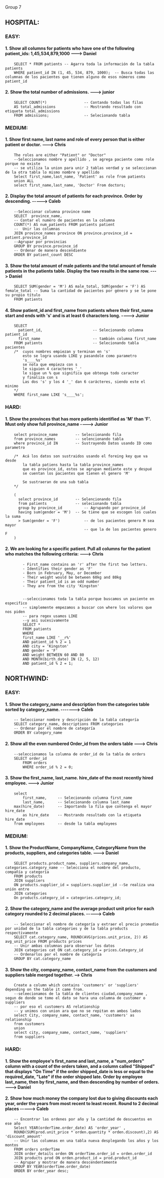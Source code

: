 Group 7

## HOSPITAL:

### EASY:
  
#### 1. Show all columns for patients who have one of the following patient_ids: 1,45,534,879,1000 ---> Daniel

        SELECT * FROM patients -- Agarra toda la información de la tabla patients
        WHERE patient_id IN (1, 45, 534, 879, 1000);  -- Busca todas las columnas de los pacientes que tienen alguno de esos números como patient_id


#### 2. Show the total number of admissions. ---> junior
    
        SELECT COUNT(*) 				-- Contando todas las filas
        AS total_admissions				-- Mostrando resultado con etiqueta total_admissions
        FROM admissions;  				-- Selecionando tabla

### MEDIUM:
    
#### 1. Show first name, last name and role of every person that is either patient or doctor. ---> Chris
        The roles are either "Patient" or "Doctor" 
        --Seleccionamos nombre y apellido , se agrega paciente como role porque no existe
        -- se utiliza la union para unir 2 tablas verdad y se seleccionan de la otra tabla lo mismo nombre y apellido			
        Select first_name,last_name, 'Patient' as role from patients
        union ALL 
        select first_name,last_name, 'Doctor' From doctors;
       
       
       
#### 2. Display the total amount of patients for each province. Order by descending. -----> Caleb
        --Seleccionar columna province name
        SELECT  province_name,
        -- Contar el numero de pacientes en la columna 
        COUNT(*) AS num_patients FROM patients patient
        --  Unir las columnas 
        JOIN province_names province ON province.province_id = patient.province_id
        --Agrupar por provincias 
        GROUP BY province.province_id
        -- Ordenar de manera descendiente
        ORDER BY patient_count DESC
      	
    
#### 3. Show the total amount of male patients and the total amount of female patients in the patients table. Display the two results in the same row. ---> Daniel
        SELECT SUM(gender = 'M') AS male_total, SUM(gender = 'F') AS female_total -- Suma la cantidad de pacientes por género y se le pone su propio título
        FROM patients
        
#### 4. Show patient_id and first_name from patients where their first_name start and ends with 's' and is at least 6 characters long. ----> Junior

        SELECT
          patient_id,						-- Selecionando columna patient_id
          first_name						-- también columna first_name
        FROM patients						-- Selecionando tabla pacientes
        /* 	cuyos nombres empiezan y terminan en 's'
        	esto se logra usando LIKE y pasandole como parametro
            's____%s'
        	se nota que empieza con s
        	le siguien 4 caracteres '_'
        	le sigue un % que significa que obtenga todo caracter
            y finaliza con s
        	Las dos 's' y los 4 '_' dan 6 carácteres, siendo este el minimo
        */
        WHERE first_name LIKE 's____%s';


###	HARD: 
  
#### 1. Show the provinces that has more patients identified as 'M' than 'F'. Must only show full province_name ----> Junior 

        select province_name		-- Seleccionando fila
        from province_names 		-- selencionando tabla
        where province_id IN 		-- Sustrayendo Datos usando ID como parametro

        /* 	Acá los datos son sustraidos usando el foreing key que va desde
        	la tabla patiens hasta la tabla province_names
            que es province_id, estos se agrupan mediante este y despué
            se cuentan los pacientes que tienen el genero 'M'

        	Se sustraeran de una sub tabla
        */

        (
          select province_id		-- Selencionando fila
          from patients				-- selecionando tabla
          group by province_id			-- Agrupando por province_id
          having sum(gender = 'M')	-- Se tiene que se escogen los cuales la suma
          > Sum(gender = 'F')			-- de los pacientes genero M sea mayor
          								-- que la de los pacientes genero F
        )

    
    
    
#### 2. We are looking for a specific patient. Pull all columns for the patient who matches the following criteria: ---> Chris

	        - First_name contains an 'r' after the first two letters.
	        - Identifies their gender as 'F'
	        - Born in February, May, or December
	        - Their weight would be between 60kg and 80kg
	        - Their patient_id is an odd number
	        - They are from the city 'Kingston'


	        --seleccionamos toda la tabla porque buscamos un paciente en especifico
	        -- simplemente empezamos a buscar con where los valores que nos piden
	        -- para regex usamos LIKE
	        --y asi sucesivamente
            SELECT *
            FROM patients
            WHERE
            first_name LIKE '__r%'
            AND patient_id % 2 = 1
            AND city = 'Kingston'
            AND gender = 'F'
            AND weight BETWEEN 60 AND 80
            AND MONTH(birth_date) IN (2, 5, 12)
            AND patient_id % 2 = 1;
  


## NORTHWIND:
### EASY:  
#### 1. Show the category_name and description from the categories table sorted by category_name. -------> Caleb
        -- Seleccionar nombre y descripción de la tabla categoría
        SELECT category_name, descriptions FROM categories
        -- Ordenar por el nombre de categoría
        ORDER BY category_name
    
    
#### 2. Show all the even numbered Order_id from the orders table ---> Chris
    
        --seleccionamos la columna de order_id de la tabla de orders
        SELECT order_id
        	FROM orders
        	WHERE order_id % 2 = 0;
    
    
#### 3. Show the first_name, last_name. hire_date of the most recently hired employee. ---> Junior 
    
        select 
            first_name,		-- Selecionando columna first_name
            last_name,		-- Selecionando columna last_name
        max(hire_date)		-- Importando la fila que contenga el mayor hire_date
        	as hire_date	-- Mostrando resultado con la etiqueta hire_date
        from employees		-- desde la tabla employees

###	MEDIUM:
  	
#### 1. Show the ProductName, CompanyName, CategoryName from the products, suppliers, and categories table. ---> Daniel
    
        SELECT products.product_name, suppliers.company_name, categories.category_name -- Selecciona el nombre del producto, compañía y categoría
        FROM products
        JOIN suppliers
        ON products.supplier_id = suppliers.supplier_id --Se realiza una unión entre 
        JOIN categories 
        On products.category_id = categories.category_id;
#### 2. Show the category_name and the average product unit price for each category rounded to 2 decimal places. -----> Caleb
        -- Seleccionar el nombre de categoría y extraer el precio promedio por unidad de la tabla categories y de la tabla products respectivamente
        SELECT cat.category_name, ROUND(AVG(prices.unit_price, 2)) AS avg_unit_price FROM products prices
        -- Unir ambas columnas para observar los datos
        JOIN categories cat ON cat.category_id = prices.Category_id
        -- Ordenarlos por el nombre de categoría 
        GROUP BY cat.category_name
    	
    	
    
#### 3. Show the city, company_name, contact_name from the customers and suppliers table merged together. --> Chris
        Create a column which contains 'customers' or 'suppliers' depending on the table it came from.
        --seleecionamos de la tabla de clientes ciudad,company_name , segun de donde se tomo el dato se hara una columna de customer o suppliers
        -- por eso el customers AS relationship
        -- y unimos con union ara que no se repitan en ambos lados 
        select City, company_name, contact_name, 'customers' as relationship 
        from customers
        union
        select city, company_name, contact_name, 'suppliers'
        from suppliers

### HARD:
  
#### 1. Show the employee's first_name and last_name, a "num_orders" column with a count of the orders taken, and a column called "Shipped" that displays "On Time" if the order shipped_date is less or equal to the required_date, "Late" if the order shipped late. Order by employee last_name, then by first_name, and then descending by number of orders. ---> Daniel
    
#### 2. Show how much money the company lost due to giving discounts each year, order the years from most recent to least recent. Round to 2 decimal places -----> Caleb

        -- Encontrar las ordenes por año y la cantidad de descuentos en ese año
        Select YEAR(orderTime.order_date) AS 'order_year' , 
        ROUND(SUM(prod.unit_price * orden.quantity * orden.discount),2) AS 'discount_amount'
        -- Unir las columnas en una tabla nueva desplegando los años y los montos
        FROM orders orderTime 
        JOIN order_details orden ON orderTime.order_id = orden.order_id
        JOIN products prod ON orden.product_id = prod.product_id
        -- Agrupar y mostrar de manera descendentemente
        GROUP BY YEAR(orderTime.order_date)
        ORDER BY order_year desc;
		   